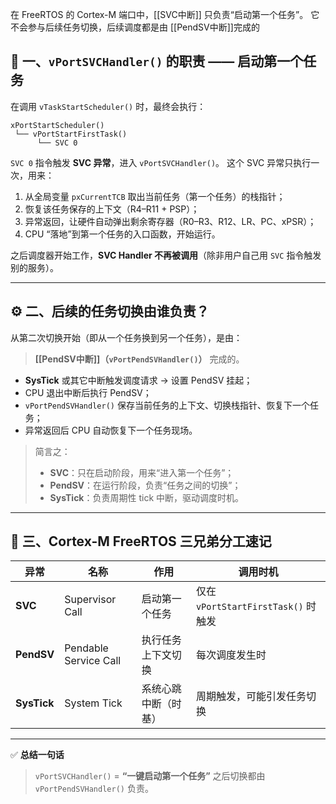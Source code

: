 在 FreeRTOS 的 Cortex-M 端口中，[[SVC中断]] 只负责“启动第一个任务”。
它不会参与后续任务切换，后续调度都是由 [[PendSV中断]]完成的


## 🧩 一、`vPortSVCHandler()` 的职责 —— 启动第一个任务

在调用 `vTaskStartScheduler()` 时，最终会执行：

```
xPortStartScheduler()
 └── vPortStartFirstTask()
      └── SVC 0
```

`SVC 0` 指令触发 **SVC 异常**，进入 `vPortSVCHandler()`。
这个 SVC 异常只执行一次，用来：

1. 从全局变量 `pxCurrentTCB` 取出当前任务（第一个任务）的栈指针；
2. 恢复该任务保存的上下文（R4–R11 + PSP）；
3. 异常返回，让硬件自动弹出剩余寄存器（R0–R3、R12、LR、PC、xPSR）；
4. CPU “落地”到第一个任务的入口函数，开始运行。

之后调度器开始工作，**SVC Handler 不再被调用**（除非用户自己用 `SVC` 指令触发别的服务）。

---

## ⚙️ 二、后续的任务切换由谁负责？

从第二次切换开始（即从一个任务换到另一个任务），是由：

> **[[PendSV中断]]（`vPortPendSVHandler()`）** 完成的。

* **SysTick** 或其它中断触发调度请求 → 设置 PendSV 挂起；
* CPU 退出中断后执行 PendSV；
* `vPortPendSVHandler()` 保存当前任务的上下文、切换栈指针、恢复下一个任务；
* 异常返回后 CPU 自动恢复下一个任务现场。

> 简言之：
>
> * **SVC**：只在启动阶段，用来“进入第一个任务”；
> * **PendSV**：在运行阶段，负责“任务之间的切换”；
> * **SysTick**：负责周期性 tick 中断，驱动调度时机。

---


## 🧠 三、Cortex-M FreeRTOS 三兄弟分工速记

| 异常          | 名称                    | 作用         | 调用时机                           |
| ----------- | --------------------- | ---------- | ------------------------------ |
| **SVC**     | Supervisor Call       | 启动第一个任务    | 仅在 `vPortStartFirstTask()` 时触发 |
| **PendSV**  | Pendable Service Call | 执行任务上下文切换  | 每次调度发生时                        |
| **SysTick** | System Tick           | 系统心跳中断（时基） | 周期触发，可能引发任务切换                  |

---



✅ **总结一句话**

> `vPortSVCHandler()` = **“一键启动第一个任务”**
> 之后切换都由 `vPortPendSVHandler()` 负责。



